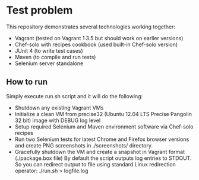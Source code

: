 Test problem
============
This repository demonstrates several technologies working together:
* Vagrant (tested on Vagrant 1.3.5 but should work on earlier versions)
* Chef-solo with recipes cookbook (used built-in Chef-solo version)
* JUnit 4 (to write test cases)
* Maven (to compile and run tests)
* Selenium server standalone

How to run
----------
Simply execute run.sh script and it will do the following:
* Shutdown any existing Vagrant VMs
* Initialize a clean VM from precise32 (Ubuntu 12.04 LTS Precise Pangolin 32 bit) image with DEBUG log level
* Setup required Selenium and Maven environment software via Chef-solo recipes
* Run two Selenium tests for latest Chrome and Firefox browser versions and create PNG screenshots in ./screenshots/ directory.
* Gracefully shutdown the VM and create a snapshot in Vagrant format (./package.box file)
By default the script outputs log entries to STDOUT. So you can redirect output to file using standard Linux redirection operator: ./run.sh > logfile.log
